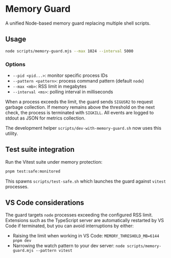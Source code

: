 # Memory Guard

A unified Node-based memory guard replacing multiple shell scripts.

## Usage

```bash
node scripts/memory-guard.mjs --max 1024 --interval 5000
```

### Options

- `--pid <pid...>`: monitor specific process IDs
- `--pattern <pattern>`: process command pattern (default `node`)
- `--max <mb>`: RSS limit in megabytes
- `--interval <ms>`: polling interval in milliseconds

When a process exceeds the limit, the guard sends `SIGUSR2` to request garbage collection.
If memory remains above the threshold on the next check, the process is terminated with `SIGKILL`.
All events are logged to stdout as JSON for metrics collection.

The development helper `scripts/dev-with-memory-guard.sh` now uses this utility.


## Test suite integration

Run the Vitest suite under memory protection:

```bash
pnpm test:safe:monitored
```

This spawns `scripts/test-safe.sh` which launches the guard against `vitest` processes.

## VS Code considerations

The guard targets `node` processes exceeding the configured RSS limit. Extensions such as the TypeScript server are automatically restarted by VS Code if terminated, but you can avoid interruptions by either:

- Raising the limit when working in VS Code: `MEMORY_THRESHOLD_MB=6144 pnpm dev`
- Narrowing the watch pattern to your dev server: `node scripts/memory-guard.mjs --pattern vitest`
